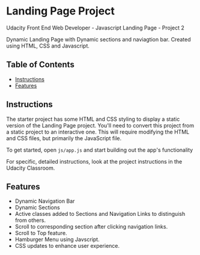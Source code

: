 # Landing Page Project

Udacity Front End Web Developer -  Javascript Landing Page - Project 2

Dynamic Landing Page with Dynamic sections and naviagtion bar. Created using HTML, CSS and Javascript.

## Table of Contents

* [Instructions](#instructions)
* [Features](#features)

## Instructions

The starter project has some HTML and CSS styling to display a static version of the Landing Page project. You'll need to convert this project from a static project to an interactive one. This will require modifying the HTML and CSS files, but primarily the JavaScript file.

To get started, open `js/app.js` and start building out the app's functionality

For specific, detailed instructions, look at the project instructions in the Udacity Classroom.

## Features
- Dynamic Navigation Bar
- Dynamic Sections
- Active classes added to Sections and Navigation Links to distinguish from others.
- Scroll to corresponding section after clicking navigation links.
- Scroll to Top feature.
- Hamburger Menu using Javscript.
- CSS updates to enhance user experience.